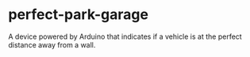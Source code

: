 # perfect-park-garage
A device powered by Arduino that indicates if a vehicle is at the perfect distance away from a wall.
